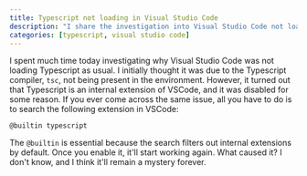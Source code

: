 ```yaml
---
title: Typescript not loading in Visual Studio Code
description: "I share the investigation into Visual Studio Code not loading Typescript and the solution I found - enabling the @builtin typescript extension."
categories: [typescript, visual studio code]
---
```


I spent much time today investigating why Visual Studio Code was not loading Typescript as usual.
I initially thought it was due to the Typescript compiler, `tsc`, not being present in the environment.
However, it turned out that Typescript is an internal extension of VSCode, and it was disabled for some reason.
If you ever come across the same issue,
all you have to do is to search the following extension in VSCode:


```language-bash
@builtin typescript
```

The `@builtin` is essential because the search filters out internal extensions by default.
Once you enable it, it'll start working again.
What caused it? I don't know, and I think it'll remain a mystery forever.
